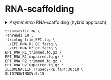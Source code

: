 # RNA-scaffolding

<details>
  <summary><em>Asymmetron</em> RNA-scaffolding (hybrid approach)</summary>
  
  ### Map RNA-seq reads using hisat2
  
  1. Hard-mask the soft-masked assembly
  
  ```
  sed '/^[^>]/s/[a-z]/N/g'<ASY_3_RM.fa >ASY_3_RM_hard.fa
  ```
  Where `ASY_3_RM.fa` is the repeat-masked (and polished and haplotig-purged) genome.
  
  2. Index hard-masked genome
  
  ```
  hisat2-build \
  ASY_3_RM_hard.fa \
  ASY_3_RM_hard
  ```
  3. Align RNA-seq reads
  ```
  hisat2 \
  -x ASY_3_RM_hard \
  -1 ../../RNA_preprocessing/ASY_RNA_R1_trimmed.fq.gz \
  -2 ../../RNA_preprocessing/ASY_RNA_R2_trimmed.fq.gz \
  -k 3 \
  -p 10 \
  --pen-noncansplice 1000000 \
  -S input.sam
  ```
  Where `ASY_RNA_R1_trimmed.fq.gz` and `ASY_RNA_R2_trimmed.fq.gz` are the forward (R1) and reverse (R2) trimmed RNA-seq reads, and `ASY_3_RM_hard` is the hard-masked assembly.
  These were trimmed using trimmomatic, i.e.
  ```
  trimmomatic PE \
  -threads 10 \
  -trimlog trim_ASY.log \
  ../ASY_RNA_R1_QC.fastq \
  ../ASY_RNA_R2_QC.fastq \
  ASY_RNA_R1_trimmed.fq.gz \
  ASY_RNA_R1_unpaired.fq.gz \
  ASY_RNA_R2_trimmed.fq.gz \
  ASY_RNA_R2_unpaired.fq.gz \
  ILLUMINACLIP:TruSeq2-PE.fa:4:30:10 \
  SLIDINGWINDOW:5:15
  ```
  Where `ASY_RNA_R1_QC.fastq` and `ASY_RNA_R2_QC.fastq` are the raw reads.
  
  ### P_RNA_scaffolder
  1. Run P_RNA_scaffolder on the soft-masked genome
  ```
  ./P_RNA_scaffolder/P_RNA_scaffolder_edit.sh \
  -d ../../P_RNA_scaffolder \
  -i input.sam \
  -j ASY_3_RM.fa \
  -F ../../RNA_preprocessing/ASY_RNA_R1_trimmed.fq.gz \
  -R ../../RNA_preprocessing/ASY_RNA_R2_trimmed.fq.gz \
  -t 10 \
  -o scaffold
  ```
  Where `input.sam` is the mapping file from the hard-masked genome, `ASY_3_RM.fa` is the soft-masked assembly and `ASY_RNA_R1_trimmed.fq.gz` and `ASY_RNA_R2_trimmed.fq.gz` are the forward (R1) and reverse (R2) trimmed RNA-seq reads.
  The `P_RNA_scaffolder_edit.sh` has been edited.
  

</details>
  
  ```
  trimmomatic PE \
  -threads 10 \
  -trimlog trim_EPI.log \
  ../EPI_RNA_R1_QC.fastq \
  ../EPI_RNA_R2_QC.fastq \
  EPI_RNA_R1_trimmed.fq.gz \
  EPI_RNA_R1_unpaired.fq.gz \
  EPI_RNA_R2_trimmed.fq.gz \
  EPI_RNA_R2_unpaired.fq.gz \
  ILLUMINACLIP:TruSeq2-PE.fa:4:30:10 \
  SLIDINGWINDOW:5:15
  ```
